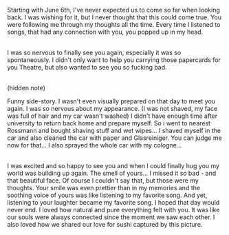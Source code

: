 Starting with June 6th, I've never expected us to come so far when looking back. I was wishing for it, but I never thought that this could come true. You were following me through my thoughts all the time. Every time I listened to songs, that had any connection with you, you popped up in my head.

\
I was so nervous to finally see you again, especially it was so spontaneously. I didn't only want to help you carrying those papercards for you Theatre, but also wanted to see you so fucking bad.

\
(hidden note)

Funny side-story. I wasn't even visually prepared on that day to meet you again. I was so nervous about my appearance. (I was not shaved, my face was full of hair and my car wasn't washed) I didn't have enough time after university to return back home and prepare myself. So i went to nearest Rossmann and bought shaving stuff and wet wipes... I shaved myself in the car and also cleaned the car with paper and Glasreiniger. You can judge me now for that... I also sprayed the whole car with my cologne... 

\
I was excited and so happy to see you and when I could finally hug you my world was building up again. The smell of yours... I missed it so bad - and that beautiful face. Of course I couldn't say that, but those were my thoughts. Your smile was even prettier than in my memories and the soothing voice of yours was like listening to my favorite song. And yet, listening to your laughter became my favorite song. I hoped that day would never end. I loved how natural and pure everything felt with you. It was like our souls were always connected since the moment we saw each other. I also loved how we shared our love for sushi captured by this picture.